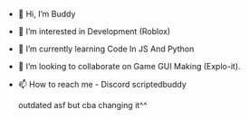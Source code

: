 - 👋 Hi, I’m Buddy
- 👀 I’m interested in Development (Roblox)
- 🌱 I’m currently learning Code In JS And Python
- 💞️ I’m looking to collaborate on Game GUI Making (Explo-it).
- 📫 How to reach me - Discord scriptedbuddy

  outdated asf but cba changing it^^


